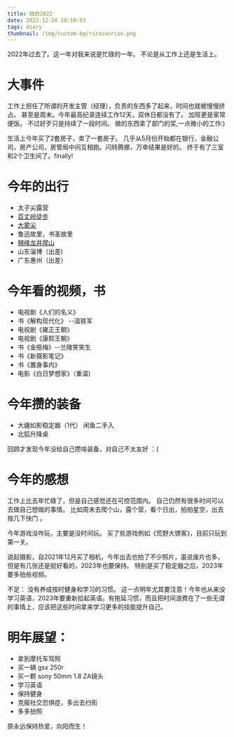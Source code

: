 ```yaml
---
title: 我的2022
date: 2022-12-28 20:10:53
tags: diary
thumbnail: /img/custom-bg/ricosunrise.png
---
```


2022年过去了。这一年对我来说是忙碌的一年。 不论是从工作上还是生活上。 

# 大事件

工作上担任了所谓的开发主管（经理），负责的东西多了起来，时间也就被慢慢挤占。 甚至是周末。今年最高纪录连续工作12天，双休日都没有了。 加班更是家常便饭。 不过好歹只是持续了一段时间。 做的东西拿了部门的奖,一点微小的工作:)

生活上今年买了2套房子，卖了一套房子。 几乎从5月份开始都在银行，金融公司，房产公司，房管局中间互相跑。闪转腾挪，万幸结果是好的。 终于有了三室和2个卫生间了。finally!  



# 今年的出行 

* 太子尖露营 
* [百丈岭徒步](https://hogwartsrico.github.io/2022/02/20/baizhangling-mountain-climbing/)  
* [大雾尖](https://hogwartsrico.github.io/2022/07/23/dawujiansunrise/)  
* 鲁迅故里，书圣故里
* [狮峰龙井爬山](https://hogwartsrico.github.io/2022/03/14/ShifengClimb/) 
* 山东淄博（出差)
* 广东惠州（出差）



# 今年看的视频，书

* 电视剧《人们的名义》
* 书《解构现代化》 --温铁军
* 电视剧《雍正王朝》 
* 电视剧《康熙王朝》 
* 书《金瓶梅》--兰陵笑笑生
* 书《新摄影笔记》 
* 书《置身事内》
* 电影《白日梦想家》（重温)



# 今年攒的装备

* 大疆如影稳定器（1代） 闲鱼二手入
* 北狐升降桌



回顾才发现今年没给自己攒啥装备，对自己不太友好 ：(



# 今年的感想

工作上比去年忙碌了，但是自己感觉还在可控范围内。 自己仍然有很多时间可以去做自己想做的事情。 比如周末去爬个山，露个营，看个日出，拍拍星空，出去按几下快门 。

今年游戏没咋玩，主要是没时间玩。 买了些游戏例如《荒野大镖客》，目前只玩到第一关。 

说起摄影，自2021年12月买了相机，今年出去也拍了不少照片，虽说废片也多，但是有几张还是挺好看的，2023年也要保持。 特别是买了稳定器之后，2023年要多拍些视频。 

不足： 没有养成按时健身和学习的习惯。 这一点明年尤其要注意！今年也从来没学习英语，2023年要重新拾起英语。有拖延习惯，而且把时间浪费在了一些无谓的事情上，应该把这些时间拿来学习更多的技能提升自己。



# 明年展望： 

* 拿到摩托车驾照
* 买一辆 gsx 250r 
* 买一颗 sony 50mm 1.8 ZA镜头 
* 学习英语
* 保持健身
* 克服社交恐惧症，多出去扫街
* 多多拍照



原永远保持热爱，向阳而生！